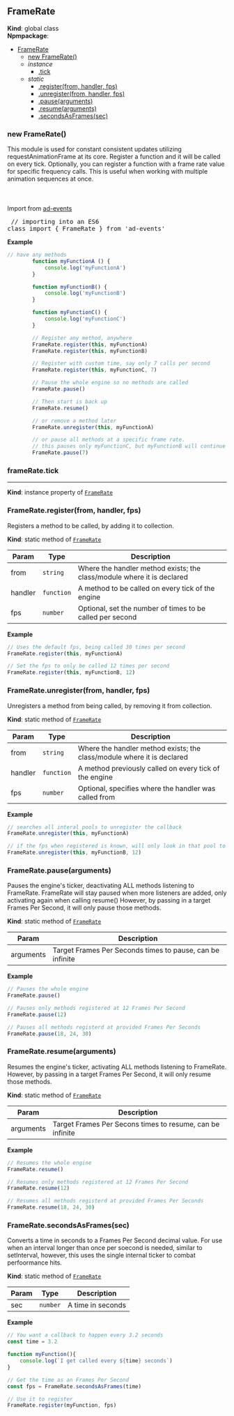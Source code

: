 <a name="FrameRate"></a>

## FrameRate
**Kind**: global class  
**Npmpackage**:   

* [FrameRate](#FrameRate)
    * [new FrameRate()](#new_FrameRate_new)
    * _instance_
        * [.tick](#FrameRate+tick)
    * _static_
        * [.register(from, handler, fps)](#FrameRate.register)
        * [.unregister(from, handler, fps)](#FrameRate.unregister)
        * [.pause(arguments)](#FrameRate.pause)
        * [.resume(arguments)](#FrameRate.resume)
        * [.secondsAsFrames(sec)](#FrameRate.secondsAsFrames)

<a name="new_FrameRate_new"></a>

### new FrameRate()
This module is used for constant consistent updates utilizing requestAnimationFrame at its core. Register a function 
		and it will be called on every tick. Optionally, you can register a function with a frame rate value for specific 
		frequency calls.  This is useful when working with multiple animation sequences at once.	
		<br><br>	
		Import from <a href="https://github.com/ff0000-ad-tech/ad-events">ad-events</a>
		<br>
		<pre class="sunlight-highlight-javascript">
// importing into an ES6 class
import { FrameRate } from 'ad-events'
</pre>

**Example**  
```js
// have any methods			
		function myFunctionA () {
			console.log('myFunctionA')
		}

		function myFunctionB() {
			console.log('myFunctionB')
		}

		function myFunctionC() {
			console.log('myFunctionC')
		}

		// Register any method, anywhere
		FrameRate.register(this, myFunctionA)
		FrameRate.register(this, myFunctionB)

		// Register with custom time, say only 7 calls per second
		FrameRate.register(this, myFunctionC, 7)

		// Pause the whole engine so no methods are called
		FrameRate.pause()

		// Then start is back up
		FrameRate.resume()

		// or remove a method later
		FrameRate.unregister(this, myFunctionA)

		// or pause all methods at a specific frame rate.
		// this pauses only myFunctionC, but myFunctionB will continue to be called
		FrameRate.pause(7) 
```
<a name="FrameRate+tick"></a>

### frameRate.tick
-----------------------------------------------------------------------------------------------

**Kind**: instance property of [<code>FrameRate</code>](#FrameRate)  
<a name="FrameRate.register"></a>

### FrameRate.register(from, handler, fps)
Registers a method to be called, by adding it to collection.

**Kind**: static method of [<code>FrameRate</code>](#FrameRate)  

| Param | Type | Description |
| --- | --- | --- |
| from | <code>string</code> | Where the handler method exists; the class/module where it is declared |
| handler | <code>function</code> | A method to be called on every tick of the engine |
| fps | <code>number</code> | Optional, set the number of times to be called per second |

**Example**  
```js
// Uses the default fps, being called 30 times per second
FrameRate.register(this, myFunctionA)

// Set the fps to only be called 12 times per second 
FrameRate.register(this, myFunctionB, 12)
```
<a name="FrameRate.unregister"></a>

### FrameRate.unregister(from, handler, fps)
Unregisters a method from being called, by removing it from collection.

**Kind**: static method of [<code>FrameRate</code>](#FrameRate)  

| Param | Type | Description |
| --- | --- | --- |
| from | <code>string</code> | Where the handler method exists; the class/module where it is declared |
| handler | <code>function</code> | A method previously called on every tick of the engine |
| fps | <code>number</code> | Optional, specifies where the handler was called from |

**Example**  
```js
// searches all interal pools to unregister the callback
FrameRate.unregister(this, myFunctionA)

// if the fps when registered is known, will only look in that pool to unregister
FrameRate.unregister(this, myFunctionB, 12)
```
<a name="FrameRate.pause"></a>

### FrameRate.pause(arguments)
Pauses the engine's ticker, deactivating ALL methods listening to FrameRate. 
			FrameRate will stay paused when more listeners are added, only activating again when calling resume()
			However, by passing in a target Frames Per Second, it will only pause those methods.

**Kind**: static method of [<code>FrameRate</code>](#FrameRate)  

| Param | Description |
| --- | --- |
| arguments | Target Frames Per Seconds times to pause, can be infinite |

**Example**  
```js
// Pauses the whole engine
FrameRate.pause()

// Pauses only methods registered at 12 Frames Per Second
FrameRate.pause(12)

// Pauses all methods registerd at provided Frames Per Seconds
FrameRate.pause(18, 24, 30)
```
<a name="FrameRate.resume"></a>

### FrameRate.resume(arguments)
Resumes the engine's ticker, activating ALL methods listening to FrameRate. 
However, by passing in a target Frames Per Second, it will only resume those methods.

**Kind**: static method of [<code>FrameRate</code>](#FrameRate)  

| Param | Description |
| --- | --- |
| arguments | Target Frames Per Secons times to resume, can be infinite |

**Example**  
```js
// Resumes the whole engine
FrameRate.resume()

// Resumes only methods registered at 12 Frames Per Second
FrameRate.resume(12)

// Resumes all methods registerd at provided Frames Per Seconds
FrameRate.resume(18, 24, 30)
```
<a name="FrameRate.secondsAsFrames"></a>

### FrameRate.secondsAsFrames(sec)
Converts a time in seconds to a Frames Per Second decimal value. For use when an interval longer than once per soecond is needed, 
			similar to setInterval, however, this uses the single internal ticker to combat perfoormance hits.

**Kind**: static method of [<code>FrameRate</code>](#FrameRate)  

| Param | Type | Description |
| --- | --- | --- |
| sec | <code>number</code> | A time in seconds |

**Example**  
```js
// You want a callback to happen every 3.2 seconds
const time = 3.2

function myFunction(){
	console.log(`I get called every ${time} seconds`)
}

// Get the time as an Frames Per Second
const fps = FrameRate.secondsAsFrames(time)

// Use it to register
FrameRate.register(myFunction, fps)
```
